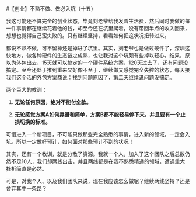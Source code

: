 #【创业】不熟不做、做必入坑（十五）  

我这可能还不算完全的创业状态，毕竟刘老爷给我发着生活费，然后同时我做的每一件事情都在继续花着他的钱，却至今还在坑里爬着，没有带回半点的收入回来，想想也觉得自己蛮失败的。只有继续坚持，看看如何把这状况扭转过来。

都说不熟不做，可不留神还是掉进了坑里。其实，刘老爷也是做过硬件了，深圳这快地方，做各种硬件的生态链之成熟，也让我对这个坑颇有些掉以轻心。结果，原以为外包出去，15天就可以搞定的一个硬件系统方案，120天过去了，还有问题没搞定。至今还处于推到重来又好像不至于，继续做又感觉完全失控的状态，每天接我们这个活的外包方案商说：找到问题原因了，第二天继续说问题没搞定。

两个巨大的教训：

1. **无论任何原因，绝对不能付全款。**

2. **无论感觉方案A如何靠谱和简单，方案B都不能轻易停下来，并且要有一个止损切换的标准。**

可惜进入一个新项目，不可能只做那些完全熟悉的事情，进入新的领域，一定会入坑。所以一定做好预计，如何面对那些预计不到的状况！

其实，还有一个教训，就是分散了资源。我就一个人，加入了这个团队之后总数仍然不足10人，我们却两线出击，并且两线都是在我不熟悉精通的领域，遭遇重大挫折简直是必然。

可是，对我个人、以及我们团队来说，现在我应该怎么做呢？继续两线坚持？还是舍弃其中一条路？